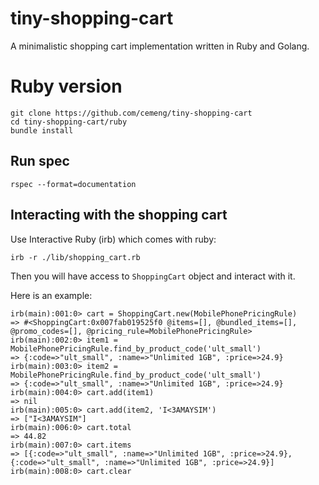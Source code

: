 # tiny-shopping-cart

A minimalistic shopping cart implementation written in Ruby and Golang.

# Ruby version

```
git clone https://github.com/cemeng/tiny-shopping-cart
cd tiny-shopping-cart/ruby
bundle install
```

## Run spec

```
rspec --format=documentation
```

## Interacting with the shopping cart

Use Interactive Ruby (irb) which comes with ruby:
```
irb -r ./lib/shopping_cart.rb
```

Then you will have access to ```ShoppingCart``` object and interact with it.

Here is an example:
```
irb(main):001:0> cart = ShoppingCart.new(MobilePhonePricingRule)
=> #<ShoppingCart:0x007fab019525f0 @items=[], @bundled_items=[], @promo_codes=[], @pricing_rule=MobilePhonePricingRule>
irb(main):002:0> item1 = MobilePhonePricingRule.find_by_product_code('ult_small')
=> {:code=>"ult_small", :name=>"Unlimited 1GB", :price=>24.9}
irb(main):003:0> item2 = MobilePhonePricingRule.find_by_product_code('ult_small')
=> {:code=>"ult_small", :name=>"Unlimited 1GB", :price=>24.9}
irb(main):004:0> cart.add(item1)
=> nil
irb(main):005:0> cart.add(item2, 'I<3AMAYSIM')
=> ["I<3AMAYSIM"]
irb(main):006:0> cart.total
=> 44.82
irb(main):007:0> cart.items
=> [{:code=>"ult_small", :name=>"Unlimited 1GB", :price=>24.9}, {:code=>"ult_small", :name=>"Unlimited 1GB", :price=>24.9}]
irb(main):008:0> cart.clear
```
